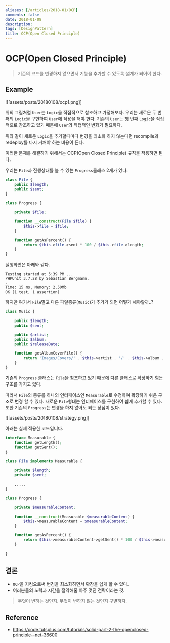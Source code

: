 ```yaml
---
aliases: [/articles/2018-01/OCP]
comments: false
date: 2018-01-08
description: 
tags: [DesignPattern]
title: OCP(Open Closed Principle)
---
```

# OCP(Open Closed Principle)
> 기존의 코드를 변경하지 않으면서 기능을 추가할 수 있도록 설계가 되어야 한다.

## Example

![[assets/posts/20180108/ocp1.png]]

위의 그림처럼 `User`는 `Logic`을 직접적으로 참조하고 가정해보자.
우리는 새로운 두 번째의 `Logic`을 구현하여 `User`에 적용을 해야 한다. 기존의 `User`는 첫 번째 `Logic`을 직접적으로 참조하고 있기 때문에 `User`의 직접적인 변화가 필요하다.

위와 같이 새로운 `Logic`을 추가할때마다 변경을 최소화 하지 않는다면 recompile과 redeploy를 다시 거쳐야 하는 비용이 든다.

이러한 문제를 해결하기 위해서는 OCP(Open Closed Principle) 규칙을 적용하면 된다.

우리는 `File`과 진행상태를 볼 수 있는 `Progress`클래스 2개가 있다.

```php
class File {
    public $length;
    public $sent;
}
```

```php
class Progress {

    private $file;

    function __construct(File $file) {
        $this->file = $file;
    }

    function getAsPercent() {
        return $this->file->sent * 100 / $this->file->length;
    }
}
```

실행화면은 아래와 같다.

```
Testing started at 5:39 PM ...
PHPUnit 3.7.28 by Sebastian Bergmann.
.
Time: 15 ms, Memory: 2.50Mb
OK (1 test, 1 assertion)
```

하지만 여기서 `File`말고 다른 파일종류(`Music`)가 추가가 되면 어떻게 해야할까..?

```php
class Music {

    public $length;
    public $sent;

    public $artist;
    public $album;
    public $releaseDate;

    function getAlbumCoverFile() {
        return 'Images/Covers/' . $this->artist . '/' . $this->album . '.png';
    }
}
```

기존의 `Progress` 클래스는 `File`을 참조하고 있기 때문에 다른 클래스로 확장하기 힘든 구조를 가지고 있다.

따라서 `File`의 종류를 하나의 인터페이스인 `Measurable`로 수정하여 확장하기 쉬운 구조로 변경 할 수 있다. 새로운 `File`형태는 인터페이스를 구현하여 쉽게 추가할 수 있다. 또한 기존의 `Progress`는 변경을 하지 않아도 되는 장점이 있다.

![[assets/posts/20180108/strategy.png]]

아래는 실제 적용한 코드입니다.
```php
interface Measurable {
    function getLength();
    function getSent();
}
```

```php
class File implements Measurable {

    private $length;
    private $sent;

    .....
}
```

```php
class Progress {

    private $measurableContent;

    function __construct(Measurable $measurableContent) {
        $this->measurableContent = $measurableContent;
    }

    function getAsPercent() {
        return $this->measurableContent->getSent() * 100 / $this->measurableContent->getLength();
    }

}
```

## 결론
- `OCP`을 지킴으로써 변경을 최소화하면서 확장을 쉽게 할 수 있다.
- 여러분들의 노력과 시간을 절약해줄 아주 멋진 전략이라는 것.

> 무엇이 변하는 것인지. 무엇이 변하지 않는 것인지 구별하자.

## Reference
- <https://code.tutsplus.com/tutorials/solid-part-2-the-openclosed-principle--net-36600>
